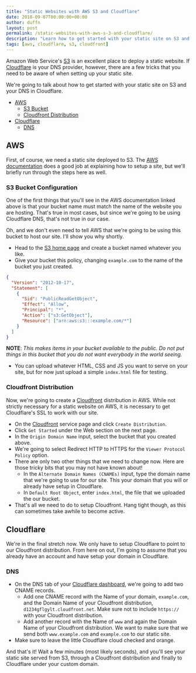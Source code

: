 ```yaml
---
title: "Static Websites with AWS S3 and Cloudflare"
date: 2018-09-07T00:00:00+00:00
author: duffn
layout: post
permalink: /static-websites-with-aws-s-3-and-cloudflare/
description: "Learn how to get started with your static site on S3 and your DNS in Cloudflare."
tags: [aws, cloudflare, s3, cloudfront]
---
```


Amazon Web Service's [S3](https://aws.amazon.com/s3/) is an excellent place to deploy a static website. If [Cloudflare](https://www.cloudflare.com/) is your DNS provider, however, there are a few tricks that you need to be aware of when setting up your static site.

We're going to talk about how to get started with your static site on S3 and your DNS in Cloudflare.

- [AWS](#AWS)
  - [S3 Bucket](#s3-bucket-configuration)
  - [Cloudfront Distribution](#cloudflare-distribution)
- [Cloudflare](#cloudflare)
  - [DNS](#dns)

## AWS

First, of course, we need a static site deployed to S3. The [AWS documentation](https://docs.aws.amazon.com/AmazonS3/latest/dev/website-hosting-custom-domain-walkthrough.html) does a good job at explaining how to setup a site, but we'll briefly run through the steps here as well.

### S3 Bucket Configuration

One of the first things that you'll see in the AWS documentation linked above is that your bucket name must match the name of the website you are hosting. That's true in most cases, but since we're going to be using Cloudflare DNS, that's not true in our case.

Oh, and we don't even need to tell AWS that we're going to be using this bucket to host our site. I'll show you why shortly.

- Head to the [S3 home page](https://s3.console.aws.amazon.com/s3/home) and create a bucket named whatever you like.
- Give your bucket this policy, changing `example.com` to the name of the bucket you just created.

```json
{
  "Version": "2012-10-17",
  "Statement": [
    {
      "Sid": "PublicReadGetObject",
      "Effect": "Allow",
      "Principal": "*",
      "Action": ["s3:GetObject"],
      "Resource": ["arn:aws:s3:::example.com/*"]
    }
  ]
}
```

**NOTE**: _This makes items in your bucket available to the public. Do not put things in this bucket that you do not want everybody in the world seeing._

- You can upload whatever HTML, CSS and JS you want to serve on your site, but for now just upload a simple `index.html` file for testing.

### Cloudfront Distribution

Now, we're going to create a [Cloudfront](https://aws.amazon.com/cloudfront/) distribution in AWS. While not strictly necessary for a static website on AWS, it is necessary to get Cloudflare's SSL to work with our site.

- On the [Cloudfront](https://console.aws.amazon.com/cloudfront/home) service page and click `Create Distribution`.
- Click `Get Started` under the Web section on the next page.
- In the `Origin Domain Name` input, select the bucket that you created above.
- We're going to select Redirect HTTP to HTTPS for the `Viewer Protocol Policy` option.
- There are only two other things that we need to change now. Here are those tricky bits that you may not have known about!
  - In the `Alternate Domain Names (CNAMEs)` input, type the domain name that we're going to use for our site. This your domain that you will or already have setup in Cloudflare.
  - In `Default Root Object`, enter `index.html`, the file that we uploaded the our bucket.
- That's all we need to do to setup Cloudfront. Hang tight though, as this can sometimes take awhile to become active.

## Cloudflare

We're in the final stretch now. We only have to setup Cloudflare to point to our Cloudfront distribution. From here on out, I'm going to assume that you already have an account and have setup your domain in Cloudflare.

### DNS

- On the DNS tab of your [Cloudflare dashboard](https://dash.cloudflare.com/), we're going to add two CNAME records.
  - Add one CNAME record with the Name of your domain, `example.com`, and the Domain Name of your Cloudfront distribution, `d1234gflgylt.cloudfront.net`. Make sure not to include `https://` with your Cloudfront distribution.
  - Add another record with the Name of `www` and again the Domain Name of your Cloudfront distribution. We want to make sure that we send both `www.example.com` and `example.com` to our static site.
- Make sure to leave the little Cloudflare cloud checked and orange.

And that's it! Wait a few minutes (most likely seconds), and you'll see your static site served from S3, through a Cloudfront distribution and finally to Cloudflare under your custom domain.
